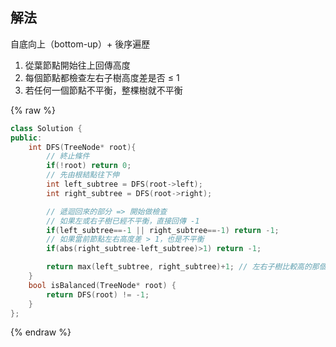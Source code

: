 ## 解法

自底向上（bottom-up）+ 後序遍歷

1. 從葉節點開始往上回傳高度
2. 每個節點都檢查左右子樹高度差是否 ≤ 1
3. 若任何一個節點不平衡，整棵樹就不平衡

{% raw %}

```cpp
class Solution {
public:
    int DFS(TreeNode* root){
        // 終止條件
        if(!root) return 0;
        // 先由根結點往下伸
        int left_subtree = DFS(root->left);
        int right_subtree = DFS(root->right);

        // 遞迴回來的部分 => 開始做檢查
        // 如果左或右子樹已經不平衡，直接回傳 -1
        if(left_subtree==-1 || right_subtree==-1) return -1;
        // 如果當前節點左右高度差 > 1，也是不平衡
        if(abs(right_subtree-left_subtree)>1) return -1;

        return max(left_subtree, right_subtree)+1; // 左右子樹比較高的那個， 再加上「自己這一層」
    }
    bool isBalanced(TreeNode* root) {
        return DFS(root) != -1;
    }
};
```

{% endraw %}
